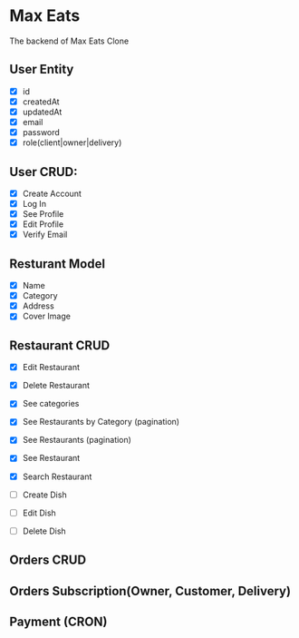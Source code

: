 # Max Eats

The backend of Max Eats Clone

## User Entity
- [X] id
- [X] createdAt
- [X] updatedAt
- [X] email
- [X] password
- [X] role(client|owner|delivery)

## User CRUD:
- [X] Create Account
- [X] Log In
- [X] See Profile
- [X] Edit Profile
- [X] Verify Email

## Resturant Model
- [x] Name
- [x] Category
- [x] Address
- [x] Cover Image

## Restaurant CRUD
- [x] Edit Restaurant
- [x] Delete Restaurant

- [x] See categories
- [x] See Restaurants by Category (pagination)
- [x] See Restaurants (pagination)
- [x] See Restaurant  
- [x] Search Restaurant

- [ ] Create Dish
- [ ] Edit Dish
- [ ] Delete Dish

## Orders CRUD

## Orders Subscription(Owner, Customer, Delivery)

## Payment (CRON)